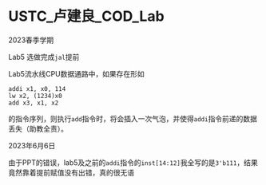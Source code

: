 # USTC_卢建良_COD_Lab
2023春季学期

Lab5 选做完成`jal`提前

Lab5流水线CPU数据通路中，如果存在形如
```
addi x1, x0, 114
lw x2, (1234)x0
add x3, x1, x2 
```
的指令序列，则执行`add`指令时，将会插入一次气泡，并使得`addi`指令前递的数据丢失（助教全责）。



2023年6月6日

由于PPT的错误，lab5及之前的`addi`指令的`inst[14:12]`我全写的是`3'b111`，结果竟然靠着提前赋值没有出错，真的很无语